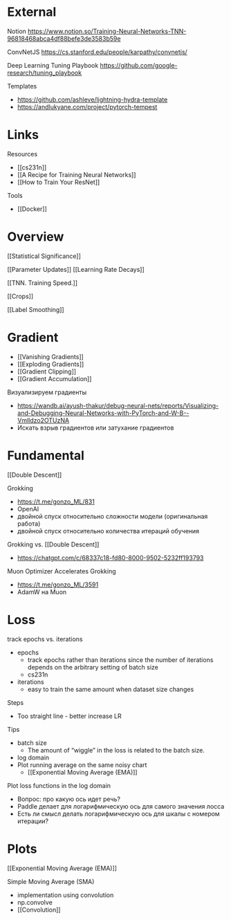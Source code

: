 
# External

Notion
https://www.notion.so/Training-Neural-Networks-TNN-96818468abca4df88befe3de3583b59e

ConvNetJS
https://cs.stanford.edu/people/karpathy/convnetjs/

Deep Learning Tuning Playbook
https://github.com/google-research/tuning_playbook

Templates
- https://github.com/ashleve/lightning-hydra-template
- https://andlukyane.com/project/pytorch-tempest

# Links

Resources
- [[cs231n]]
- [[A Recipe for Training Neural Networks]]
- [[How to Train Your ResNet]]

Tools
- [[Docker]]

# Overview

[[Statistical Significance]]

[[Parameter Updates]]
[[Learning Rate Decays]]

[[TNN. Training Speed.]]

[[Crops]]

[[Label Smoothing]]

# Gradient

- [[Vanishing Gradients]]
- [[Exploding Gradients]]
- [[Gradient Clipping]]
- [[Gradient Accumulation]]

Визуализируем градиенты
- https://wandb.ai/ayush-thakur/debug-neural-nets/reports/Visualizing-and-Debugging-Neural-Networks-with-PyTorch-and-W-B--Vmlldzo2OTUzNA
- Искать взрыв градиентов или затухание градиентов


# Fundamental

[[Double Descent]]

Grokking
- https://t.me/gonzo_ML/831
- OpenAI
- двойной спуск относительно сложности модели (оригинальная работа)
- двойной спуск относительно количества итераций обучения

Grokking vs. [[Double Descent]]
- https://chatgpt.com/c/68337c18-fd80-8000-9502-5232ff193793

Muon Optimizer Accelerates Grokking
- https://t.me/gonzo_ML/3591
- AdamW на Muon

# Loss

track epochs vs. iterations
- epochs
	- track epochs rather than iterations since the number of iterations depends on the arbitrary setting of batch size
	- cs231n
- iterations
	- easy to train the same amount when dataset size changes

Steps
- Too straight line - better increase LR

Tips
- batch size
	- The amount of “wiggle” in the loss is related to the batch size.
- log domain
- Plot running average on the same noisy chart
	- [[Exponential Moving Average (EMA)]]

Plot loss functions in the log domain
- Вопрос: про какую ось идет речь?
- Paddle делает для логарифмическую ось для самого значения лосса
- Есть ли смысл делать логарифмическую ось для шкалы с номером итерации?


# Plots

[[Exponential Moving Average (EMA)]]

Simple Moving Average (SMA)
- implementation using convolution
- np.convolve
- [[Convolution]]